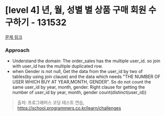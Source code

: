 # [level 4] 년, 월, 성별 별 상품 구매 회원 수 구하기 - 131532 

[문제 링크](https://school.programmers.co.kr/learn/courses/30/lessons/131532) 

### Approach

- Understand the domain: The order_sales has the multiple user_id. so join with user_id has the multiple duplicated row.
- when Gender is not null, Get the data from the user_id by two of tables(by using join clause) and the data which needs "THE NUMBER OF USER WHICH BUY AT YEAR,MONTH, GENDER". So do not count the same user_id by year, month, gender. Right clause for getting the number of user_id by year, month, gender count(distinct(user_id))

> 출처: 프로그래머스 코딩 테스트 연습, https://school.programmers.co.kr/learn/challenges
